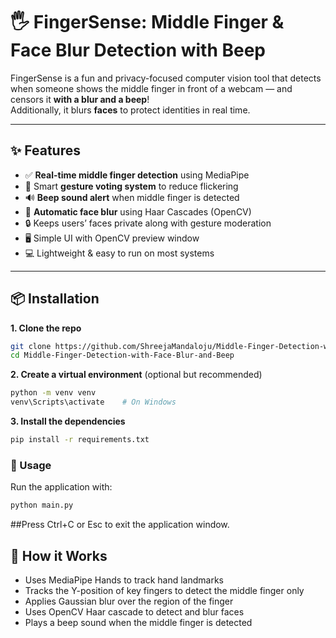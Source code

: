 # 🖐️ FingerSense: Middle Finger & Face Blur Detection with Beep

FingerSense is a fun and privacy-focused computer vision tool that detects when someone shows the middle finger in front of a webcam — and censors it **with a blur and a beep**!  
Additionally, it blurs **faces** to protect identities in real time.

---

## ✨ Features

- ✅ **Real-time middle finger detection** using MediaPipe
- 🧠 Smart **gesture voting system** to reduce flickering
- 🔊 **Beep sound alert** when middle finger is detected
- 🧍 **Automatic face blur** using Haar Cascades (OpenCV)
- 🔒 Keeps users’ faces private along with gesture moderation
- 🖥️ Simple UI with OpenCV preview window
- 💻 Lightweight & easy to run on most systems

---

## 📦 Installation

**1. Clone the repo**
```bash
git clone https://github.com/ShreejaMandaloju/Middle-Finger-Detection-with-Face-Blur-and-Beep.git
cd Middle-Finger-Detection-with-Face-Blur-and-Beep
```
**2. Create a virtual environment** (optional but recommended)

```bash
python -m venv venv
venv\Scripts\activate    # On Windows
```

**3. Install the dependencies**
```bash
pip install -r requirements.txt
```

### 🚀 Usage
Run the application with:
```bash
python main.py
```
##Press Ctrl+C or Esc to exit the application window.

## 🧠 How it Works
- Uses MediaPipe Hands to track hand landmarks
- Tracks the Y-position of key fingers to detect the middle finger only
- Applies Gaussian blur over the region of the finger
- Uses OpenCV Haar cascade to detect and blur faces
- Plays a beep sound when the middle finger is detected

